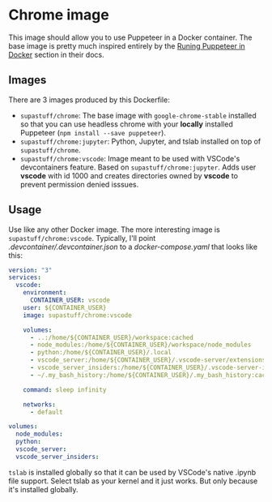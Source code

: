 # Chrome image

This image should allow you to use Puppeteer in a Docker container.
The base image is pretty much inspired entirely by the
[Runing Puppeteer in Docker](https://github.com/puppeteer/puppeteer/blob/main/docs/troubleshooting.md#running-puppeteer-in-docker)
section in their docs.

## Images

There are 3 images produced by this Dockerfile:

- `supastuff/chrome`: The base image with `google-chrome-stable` installed so that you can use headless chrome with your **locally** installed Puppeteer (`npm install --save puppeteer`).
- `supastuff/chrome:jupyter`: Python, Jupyter, and tslab installed on top of `supastuff/chrome`.
- `supastuff/chrome:vscode`: Image meant to be used with VSCode's devcontainers feature. Based on `supastuff/chrome:jupyter`. Adds user **vscode** with id 1000 and creates directories owned by **vscode** to prevent permission denied isssues.

## Usage

Use like any other Docker image. The more interesting image is `supastuff/chrome:vscode`.
Typically, I'll point _.devcontainer/.devcontainer.json_ to a _docker-compose.yaml_ that looks like this:

```yaml
version: "3"
services:
  vscode:
    environment:
      CONTAINER_USER: vscode
    user: ${CONTAINER_USER}
    image: supastuff/chrome:vscode

    volumes:
      - ..:/home/${CONTAINER_USER}/workspace:cached
      - node_modules:/home/${CONTAINER_USER}/workspace/node_modules
      - python:/home/${CONTAINER_USER}/.local
      - vscode_server:/home/${CONTAINER_USER}/.vscode-server/extensions
      - vscode_server_insiders:/home/${CONTAINER_USER}/.vscode-server-insiders/extensions
      - ~/.my_bash_history:/home/${CONTAINER_USER}/.my_bash_history:cached

    command: sleep infinity

    networks:
      - default

volumes:
  node_modules:
  python:
  vscode_server:
  vscode_server_insiders:
```

`tslab` is installed globally so that it can be used by VSCode's native .ipynb file support.
Select tslab as your kernel and it just works. But only because it's installed globally.
